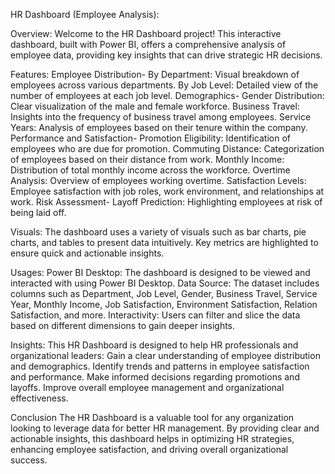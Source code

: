 HR Dashboard (Employee Analysis):

Overview:
Welcome to the HR Dashboard project! This interactive dashboard, built with Power BI, offers a comprehensive analysis of employee data, providing key insights that can drive strategic HR decisions.

Features:
Employee Distribution- 
By Department: Visual breakdown of employees across various departments.
By Job Level: Detailed view of the number of employees at each job level.
Demographics-
Gender Distribution: Clear visualization of the male and female workforce.
Business Travel: Insights into the frequency of business travel among employees.
Service Years: Analysis of employees based on their tenure within the company.
Performance and Satisfaction-
Promotion Eligibility: Identification of employees who are due for promotion.
Commuting Distance: Categorization of employees based on their distance from work.
Monthly Income: Distribution of total monthly income across the workforce.
Overtime Analysis: Overview of employees working overtime.
Satisfaction Levels: Employee satisfaction with job roles, work environment, and relationships at work.
Risk Assessment-
Layoff Prediction: Highlighting employees at risk of being laid off.

Visuals:
The dashboard uses a variety of visuals such as bar charts, pie charts, and tables to present data intuitively. Key metrics are highlighted to ensure quick and actionable insights.

Usages:
Power BI Desktop: The dashboard is designed to be viewed and interacted with using Power BI Desktop.
Data Source: The dataset includes columns such as Department, Job Level, Gender, Business Travel, Service Year, Monthly Income, Job Satisfaction, Environment Satisfaction, Relation Satisfaction, and more.
Interactivity: Users can filter and slice the data based on different dimensions to gain deeper insights.

Insights:
This HR Dashboard is designed to help HR professionals and organizational leaders:
Gain a clear understanding of employee distribution and demographics.
Identify trends and patterns in employee satisfaction and performance.
Make informed decisions regarding promotions and layoffs.
Improve overall employee management and organizational effectiveness.

Conclusion
The HR Dashboard is a valuable tool for any organization looking to leverage data for better HR management. By providing clear and actionable insights, this dashboard helps in optimizing HR strategies, enhancing employee satisfaction, and driving overall organizational success.

